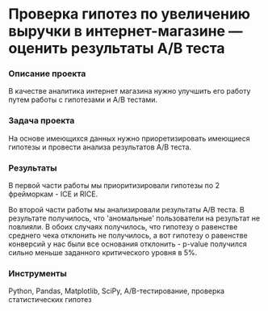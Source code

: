 # Проверка гипотез по увеличению выручки в интернет-магазине — оценить результаты A/B теста

### Описание проекта
В качестве аналитика интернет магазина нужно улучшить его работу путем работы с гипотезами и А/В тестами.

### Задача проекта
На основе имеющихся данных нужно приоретизировать имеющиеся гипотезы и провести анализа результатов A/B теста.

### Результаты
В первой части работы мы приоритизировали гипотезы по 2 фрейморкам - ICE и RICE. 

Во второй части работы мы анализировали результаты А/В теста. В результате получилось, что 'аномальные' пользователи на результат не повлияли. В обоих случаях получилось, что гипотезу о равенстве среднего чека отклонить не получилось, а вот гипотезу о равенстве конверсий у нас были все основания отклонить - p-value получился сильно меньше заданного критического уровня в 5%.

### Инструменты
Python, Pandas, Matplotlib, SciPy, A/B-тестирование, проверка статистических гипотез
